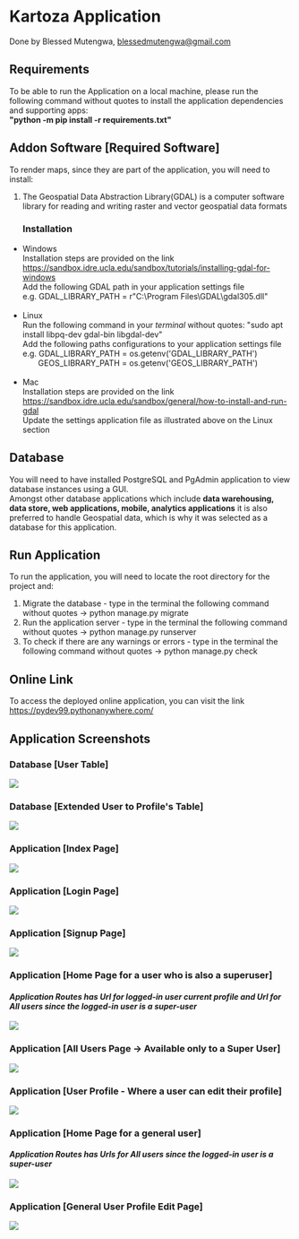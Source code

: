 # Kartoza Application
Done by Blessed Mutengwa, blessedmutengwa@gmail.com

## Requirements
To be able to run the Application on a local machine, please run the following command without quotes to install the application dependencies and supporting apps:<br>
__"python -m pip install -r requirements.txt"__

## Addon Software [Required Software]
To render maps, since they are part of the application, you will need to install:
1. The Geospatial Data Abstraction Library(GDAL) is a computer software library for reading and writing raster and vector geospatial data formats<br> <h3>Installation</h3>
- Windows<br> Installation steps are provided on the link https://sandbox.idre.ucla.edu/sandbox/tutorials/installing-gdal-for-windows <br>Add the following GDAL path in your application settings file<br>e.g. GDAL_LIBRARY_PATH = r"C:\Program Files\GDAL\gdal305.dll"
<br><br>
- Linux
<br>Run the following command in your _terminal_ without quotes: "sudo apt install libpq-dev gdal-bin libgdal-dev" <br>Add the following paths configurations to your application settings file<br>e.g. GDAL_LIBRARY_PATH = os.getenv('GDAL_LIBRARY_PATH')<br>
 &nbsp;&nbsp;&nbsp;&nbsp;&nbsp;&nbsp;&nbsp;GEOS_LIBRARY_PATH = os.getenv('GEOS_LIBRARY_PATH')<br><br>
- Mac <br>
Installation steps are provided on the link https://sandbox.idre.ucla.edu/sandbox/general/how-to-install-and-run-gdal <br> Update the settings application file as illustrated above on the Linux section
## Database
You will need to have installed PostgreSQL and PgAdmin application to view database instances using a GUI. <br>Amongst other database applications which include __data warehousing, data store, web applications, mobile, analytics applications__ it is also preferred to handle Geospatial data, which is why it was selected as a database for this application.

## Run Application
To run the application, you will need to locate the root directory for the project and:<br>
1. Migrate the database - type in the terminal the following command without quotes -> python manage.py migrate
2. Run the application server - type in the terminal the following command without quotes -> python manage.py runserver
3. To check if there are any warnings or errors - type in the terminal the following command without quotes -> python manage.py check

## Online Link
To access the deployed online application, you can visit the link https://pydev99.pythonanywhere.com/

## Application Screenshots <br>
### Database [User Table]
<img src="media/screenshots/img_1.png">

### Database [Extended User to Profile's Table]
<img src="media/screenshots/img.png">

### Application [Index Page]
<img src="media/screenshots/img_2.png">

### Application [Login Page]
<img src="media/screenshots/img_3.png">

### Application [Signup Page]
<img src="media/screenshots/img_4.png">

### Application [Home Page for a user who is also a superuser]
#### _Application Routes has Url for logged-in user current profile and Url for All users since the logged-in user is a super-user_
<img src="media/screenshots/img_5.png">

### Application [All Users Page -> Available only to a Super User]
<img src="media/screenshots/img_6.png">

### Application [User Profile - Where a user can edit their profile]
<img src="media/screenshots/img_7.png">

### Application [Home Page for a general user]
#### _Application Routes has Urls for All users since the logged-in user is a super-user_
<img src="media/screenshots/img_8.png">

### Application [General User Profile Edit Page]
<img src="media/screenshots/img_10.png">